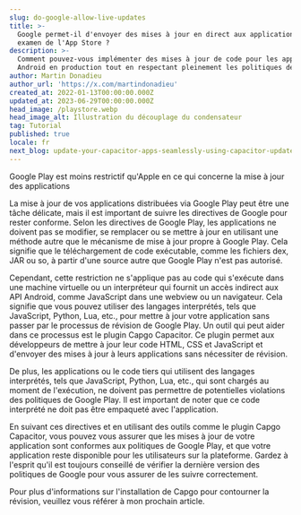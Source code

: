```yaml
---
slug: do-google-allow-live-updates
title: >-
  Google permet-il d'envoyer des mises à jour en direct aux applications sans
  examen de l'App Store ?
description: >-
  Comment pouvez-vous implémenter des mises à jour de code pour les applications
  Android en production tout en respectant pleinement les politiques de Google ?
author: Martin Donadieu
author_url: 'https://x.com/martindonadieu'
created_at: 2022-01-13T00:00:00.000Z
updated_at: 2023-06-29T00:00:00.000Z
head_image: /playstore.webp
head_image_alt: Illustration du découplage du condensateur
tag: Tutorial
published: true
locale: fr
next_blog: update-your-capacitor-apps-seamlessly-using-capacitor-updater
---
```


Google Play est moins restrictif qu'Apple en ce qui concerne la mise à jour des applications

La mise à jour de vos applications distribuées via Google Play peut être une tâche délicate, mais il est important de suivre les directives de Google pour rester conforme. Selon les directives de Google Play, les applications ne doivent pas se modifier, se remplacer ou se mettre à jour en utilisant une méthode autre que le mécanisme de mise à jour propre à Google Play. Cela signifie que le téléchargement de code exécutable, comme les fichiers dex, JAR ou so, à partir d'une source autre que Google Play n'est pas autorisé.

Cependant, cette restriction ne s'applique pas au code qui s'exécute dans une machine virtuelle ou un interpréteur qui fournit un accès indirect aux API Android, comme JavaScript dans une webview ou un navigateur. Cela signifie que vous pouvez utiliser des langages interprétés, tels que JavaScript, Python, Lua, etc., pour mettre à jour votre application sans passer par le processus de révision de Google Play. Un outil qui peut aider dans ce processus est le plugin Capgo Capacitor. Ce plugin permet aux développeurs de mettre à jour leur code HTML, CSS et JavaScript et d'envoyer des mises à jour à leurs applications sans nécessiter de révision.

De plus, les applications ou le code tiers qui utilisent des langages interprétés, tels que JavaScript, Python, Lua, etc., qui sont chargés au moment de l'exécution, ne doivent pas permettre de potentielles violations des politiques de Google Play. Il est important de noter que ce code interprété ne doit pas être empaqueté avec l'application.

En suivant ces directives et en utilisant des outils comme le plugin Capgo Capacitor, vous pouvez vous assurer que les mises à jour de votre application sont conformes aux politiques de Google Play, et que votre application reste disponible pour les utilisateurs sur la plateforme. Gardez à l'esprit qu'il est toujours conseillé de vérifier la dernière version des politiques de Google pour vous assurer de les suivre correctement.

Pour plus d'informations sur l'installation de Capgo pour contourner la révision, veuillez vous référer à mon prochain article.